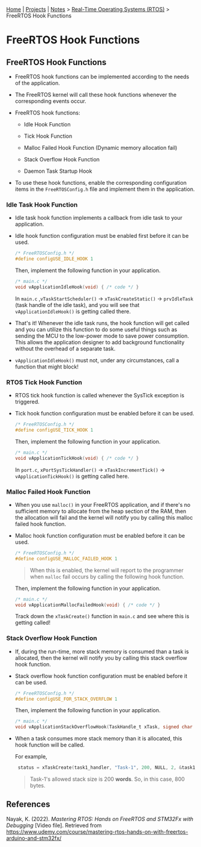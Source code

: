 [Home](../../) | [Projects](../../projects) | [Notes](../) >  <a href="./">Real-Time Operating Systems (RTOS)</a> > FreeRTOS Hook Functions

# FreeRTOS Hook Functions



## FreeRTOS Hook Functions

* FreeRTOS hook functions can be implemented according to the needs of the application. 

* The FreeRTOS kernel will call these hook functions whenever the corresponding events occur.

* FreeRTOS hook functions:

  * Idle Hook Function

  * Tick Hook Function

  * Malloc Failed Hook Function (Dynamic memory allocation fail)

  * Stack Overflow Hook Function

  * Daemon Task Startup Hook
* To use these hook functions, enable the corresponding configuration items in the `FreeRTOSConfig.h` file and implement them in the application.

### Idle Task Hook Function

* Idle task hook function implements a callback from idle task to your application.

* Idle hook function configuration must be enabled first before it can be used.

  ```c
  /* FreeRTOSConfig.h */
  #define configUSE_IDLE_HOOK 1
  ```

  Then, implement the following function in your application.

  ```c
  /* main.c */
  void vApplicationIdleHook(void) { /* code */ }
  ```

  In `main.c` ,`vTaskStartScheduler()` $\to$ `xTaskCreateStatic()` $\to$ `prvIdleTask` (task handle of the idle task), and you will see that `vApplicationIdleHook()` is getting called there.

* That's it! Whenever the idle task runs, the hook function will get called and you can utilize this function to do some useful things such as sending the MCU to the low-power mode to save power consumption. This allows the application designer to add background functionality without the overhead of a separate task.

* `vApplicationIdleHook()` must not, under any circumstances, call a function that might block!

### RTOS Tick Hook Function

* RTOS tick hook function is called whenever the SysTick exception is triggered.

* Tick hook function configuration must be enabled before it can be used.

  ```c
  /* FreeRTOSConfig.h */
  #define configUSE_TICK_HOOK 1
  ```

  Then, implement the following function in your application.

  ```c
  /* main.c */
  void vApplicationTickHook(void) { /* code */ }
  ```

  In `port.c`, `xPortSysTickHandler()` $\to$ `xTaskIncrementTick()` $\to$ `vApplicationTickHook()` is getting called here.

### Malloc Failed Hook Function

* When you use `malloc()` in your FreeRTOS application, and if there's no sufficient memory to allocate from the heap section of the RAM, then the allocation will fail and the kernel will notify you by calling this malloc failed hook function. 

* Malloc hook function configuration must be enabled before it can be used.

  ```c
  /* FreeRTOSConfig.h */
  #define configUSE_MALLOC_FAILED_HOOK 1
  ```

  > When this is enabled, the kernel will report to the programmer when `malloc` fail occurs by calling the following hook function.

  Then, implement the following function in your application.

  ```c
  /* main.c */
  void vApplicationMallocFailedHook(void) { /* code */ }
  ```

  Track down the `xTaskCreate()` function in `main.c` and see where this is getting called!

### Stack Overflow Hook Function

* If, during the run-time, more stack memory is consumed than a task is allocated, then the kernel will notify you by calling this stack overflow hook function.

* Stack overflow hook function configuration must be enabled before it can be used.

  ```c
  /* FreeRTOSConfig.h */
  #define configUSE_FOR_STACK_OVERFLOW 1
  ```

  Then, implement the following function in your application.

  ```c
  /* main.c */
  void vApplicationStackOverflowHook(TaskHandle_t xTask, signed char *pcTaskName) { /* code */ }
  ```

* When a task consumes more stack memory than it is allocated, this hook function will be called.

  For example,

  ```c
   status = xTaskCreate(task1_handler, "Task-1", 200, NULL, 2, &task1_handle);
  ```

  > Task-1's allowed stack size is 200 **words**. So, in this case, 800 bytes.





## References

Nayak, K. (2022). *Mastering RTOS: Hands on FreeRTOS and STM32Fx with Debugging* [Video file]. Retrieved from https://www.udemy.com/course/mastering-rtos-hands-on-with-freertos-arduino-and-stm32fx/

